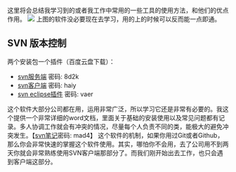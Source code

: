 这里将会总结我学习到的或者我工作中常用的一些工具的使用方法，和他们的优点作用。
![](http://xxooyou.cn/zzpigt/开发工具.png)
上图的软件没必要现在去学习，用的上的时候可以反而能一点即通。

## SVN 版本控制
两个安装包一个插件（百度云盘下载）：
- [svn服务端](https://pan.baidu.com/s/1N_HgbwGqeXUoNiMnDtbUNg)   密码: 8d2k
- [svn客户端](https://pan.baidu.com/s/1mBkk-WGTIlIqyl-RWOe__w)   密码: haiy
- [svn eclipse插件](https://pan.baidu.com/s/1Ux6SM5S3sKM55uZW4AVFaA)   密码: vaer

这个软件大部分公司都在用，运用非常广泛，所以学习它还是非常有必要的。我这个提供一个非常详细的word文档，里面关于基础的安装使用以及常见问题都有记录。多人协调工作就会有冲突的情况，尽量每个人负责不同的类，能极大的避免冲突发生。【[svn笔记](https://pan.baidu.com/s/15OBK_GB77GX7yQWP4pxfPw)密码: mad4】
这个软件的机制，如果你用过Git或者Github，那么你会非常快速的掌握这个软件使用。其实，哪怕你不会用，去了公司用不到两天你就会非常熟练使用SVN客户端那部分了。而我们刚开始出去工作，也只会遇到客户端这部分。





